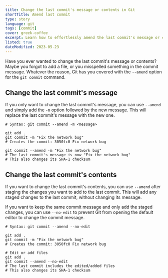 ```yaml
---
title: Change the last commit's message or contents in Git
shortTitle: Amend last commit
type: story
language: git
tags: [commit]
cover: greek-coffee
excerpt: Learn how to effortlessly amend the last commit's message or contents using Git and fix any mistakes you might have made.
listed: true
dateModified: 2023-05-23
---
```


Have you ever wanted to change the last commit's message or contents? Maybe you forgot to add a file, or you misspelled something in the commit message. Whatever the reason, Git has you covered with the `--amend` option for the `git commit` command.

## Change the last commit's message

If you only want to change the last commit's message, you can use `--amend` and simply add the `-m` option followed by the new message. This will replace the last commit's message with the new one.

```shell
# Syntax: git commit --amend -m <message>

git add .
git commit -m "Fix the network bug"
# Creates the commit: 3050fc0 Fix network bug

git commit --amend -m "Fix the network bug"
# The last commit's message is now "Fix the network bug"
# This also changes its SHA-1 checksum
```

## Change the last commit's contents

If you want to change the last commit's contents, you can use `--amend` after staging the changes you want to add to the last commit. This will add any staged changes to the last commit, without changing its message.

If you want to keep the same commit message and only add the staged changes, you can use `--no-edit` to prevent Git from opening the default editor to change the commit message.

```shell
# Syntax: git commit --amend --no-edit

git add .
git commit -m "Fix the network bug"
# Creates the commit: 3050fc0 Fix network bug

# Edit or add files
git add .
git commit --amend --no-edit
# The last commit includes the edited/added files
# This also changes its SHA-1 checksum
```
